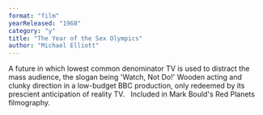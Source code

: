 ```yaml
---
format: "film"
yearReleased: "1968"
category: "y"
title: "The Year of the Sex Olympics"
author: "Michael Elliott"
---
```

A future in which lowest common denominator TV is used to  distract the mass audience, the slogan being 'Watch, Not Do!' Wooden acting and  clunky direction in a low-budget BBC production, only redeemed by its prescient  anticipation of reality TV.
 
Included in Mark Bould's  Red Planets filmography.
 